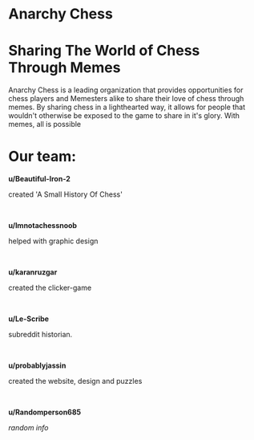 # Anarchy Chess 
# Sharing The World of Chess Through Memes

Anarchy Chess is a leading organization that provides opportunities for chess players and Memesters alike to share their love of chess through memes. 
By sharing chess in a lighthearted way, it allows for people that wouldn't otherwise be exposed to the game to share in it's glory. With memes, all is possible

# Our team:

**u/Beautiful-Iron-2**

created 'A Small History Of Chess'

<br>

**u/Imnotachessnoob**

helped with graphic design

<br>

**u/karanruzgar**

created the clicker-game

<br>

**u/Le-Scribe**

subreddit historian.

<br>

**u/probablyjassin**

created the website, design and puzzles

<br>

**u/Randomperson685**

*random info*
